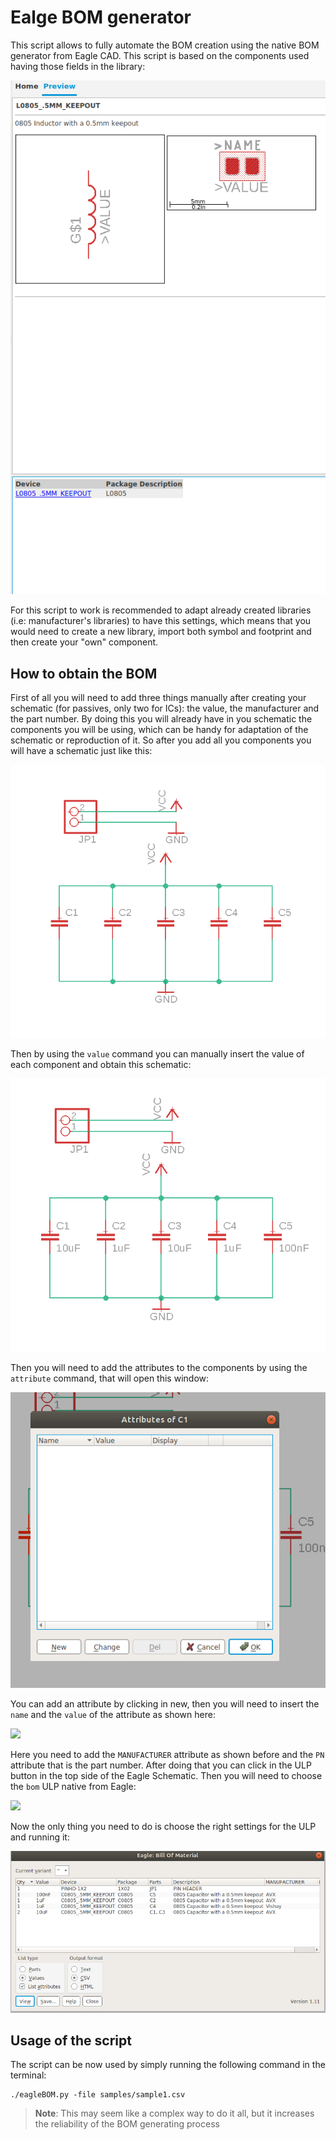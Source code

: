 # Ealge BOM generator

This script allows to fully automate the BOM creation using the native BOM generator from Eagle CAD. This script is based on the components used having those fields in the library:

![](figs/settingsOfComponents.png)

For this script to work is recommended to adapt already created libraries (i.e: manufacturer's libraries) to have this settings, which means that you would need to create a new library, import both symbol and footprint and then create your "own" component.

## How to obtain the BOM

First of all you will need to add three things manually after creating your schematic (for passives, only two for ICs): the value, the manufacturer and the part number. By doing this you will already have in you schematic the components you will be using, which can be handy for adaptation of the schematic or reproduction of it. So after you add all you components you will have a schematic just like this:

![](figs/firstStep.png)

Then by using the `value` command you can manually insert the value of each component and obtain this schematic:

![](figs/secondStep.png)

Then you will need to add the attributes to the components by using the `attribute` command, that will open this window:

![](figs/attributes.png)

You can add an attribute by clicking in new, then you will need to insert the `name` and the `value` of the attribute as shown here:

![](figs/addAttribute.png)

Here you need to add the `MANUFACTURER` attribute as shown before and the `PN` attribute that is the part number. After doing that you can click in the ULP button in the top side of the Eagle Schematic. Then you will need to choose the `bom` ULP native from Eagle:

![](figs/choosinULP.png)

Now the only thing you need to do is choose the right settings for the ULP and running it:

![](figs/selectingModes.png)

## Usage of the script

The script can be now used by simply running the following command in the terminal:

```
./eagleBOM.py -file samples/sample1.csv
```

>**Note**: This may seem like a complex way to do it all, but it increases the reliability of the BOM generating process

